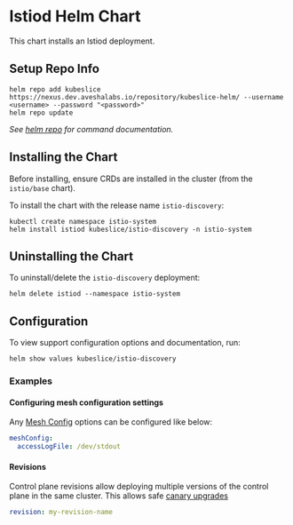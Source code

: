 # Istiod Helm Chart

This chart installs an Istiod deployment.

## Setup Repo Info

```console
helm repo add kubeslice https://nexus.dev.aveshalabs.io/repository/kubeslice-helm/ --username <username> --password "<password>"
helm repo update
```

_See [helm repo](https://helm.sh/docs/helm/helm_repo/) for command documentation._

## Installing the Chart

Before installing, ensure CRDs are installed in the cluster (from the `istio/base` chart).

To install the chart with the release name `istio-discovery`:

```console
kubectl create namespace istio-system
helm install istiod kubeslice/istio-discovery -n istio-system
```

## Uninstalling the Chart

To uninstall/delete the `istio-discovery` deployment:

```console
helm delete istiod --namespace istio-system
```

## Configuration

To view support configuration options and documentation, run:

```console
helm show values kubeslice/istio-discovery
```

### Examples

#### Configuring mesh configuration settings

Any [Mesh Config](https://istio.io/latest/docs/reference/config/istio.mesh.v1alpha1/) options can be configured like below:

```yaml
meshConfig:
  accessLogFile: /dev/stdout
```

#### Revisions

Control plane revisions allow deploying multiple versions of the control plane in the same cluster.
This allows safe [canary upgrades](https://istio.io/latest/docs/setup/upgrade/canary/)

```yaml
revision: my-revision-name
```
